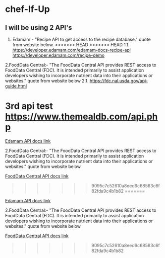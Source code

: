 # chef-If-Up

## I will be using 2 API's
1. Edamam:-  "Recipe API to get access to the recipe database." quote from website below.
<<<<<<< HEAD
<<<<<<< HEAD
	1.1. https://developer.edamam.com/edamam-docs-recipe-api
		https://developer.edamam.com/recipe-demo

2.FoodData Central:- "The FoodData Central API provides REST access to FoodData Central (FDC). It is intended primarily to assist application developers wishing to incorporate nutrient data into their applications or websites." quote from website below
	2.1. https://fdc.nal.usda.gov/api-guide.html

3rd api test
https://www.themealdb.com/api.php
=======
	
[Edamam API docs link](https://developer.edamam.com/edamam-docs-recipe-api)

2.FoodData Central:- "The FoodData Central API provides REST access to FoodData Central (FDC). It is intended primarily to assist application developers wishing to incorporate nutrient data into their applications or websites." quote from website below
	
[FoodData Central API docs link](https://fdc.nal.usda.gov/api-guide.html)
>>>>>>> 9095c7c52610a8eed6c68583c6f82fda9c4b1b82
=======
	
[Edamam API docs link](https://developer.edamam.com/edamam-docs-recipe-api)

2.FoodData Central:- "The FoodData Central API provides REST access to FoodData Central (FDC). It is intended primarily to assist application developers wishing to incorporate nutrient data into their applications or websites." quote from website below
	
[FoodData Central API docs link](https://fdc.nal.usda.gov/api-guide.html)
>>>>>>> 9095c7c52610a8eed6c68583c6f82fda9c4b1b82
